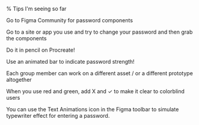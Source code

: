 % Tips I'm seeing so far

Go to Figma Community for password components

Go to a site or app you use and try to change your password and then grab the components

Do it in pencil on Procreate!

Use an animated bar to indicate password strength!

Each group member can work on a different asset / or a different prototype altogether

When you use red and green, add X and ✓ to make it clear to colorblind users

You can use the Text Animations icon in the Figma toolbar to simulate typewriter effect for entering a password.


